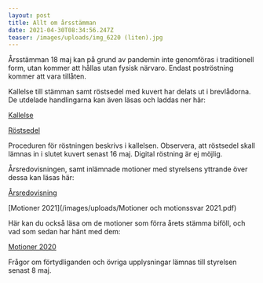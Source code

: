 ```yaml
---
layout: post
title: Allt om årsstämman
date: 2021-04-30T08:34:56.247Z
teaser: /images/uploads/img_6220 (liten).jpg
---
```

Årsstämman 18 maj kan på grund av pandemin inte genomföras i traditionell form, utan kommer att hållas utan fysisk närvaro. Endast poströstning kommer att vara tillåten.

Kallelse till stämman samt röstsedel med kuvert har delats ut i brevlådorna. De utdelade handlingarna kan även läsas och laddas ner här:

[Kallelse](/images/uploads/Kallelse_till_Foreningsstamma_varen_2021.pdf)

[Röstsedel](/images/uploads/Poströstningsformulär.pdf)

Proceduren för röstningen beskrivs i kallelsen. Observera, att röstsedel skall lämnas in i slutet kuvert senast 16 maj. Digital röstning är ej möjlig.

Årsredovisningen, samt inlämnade motioner med styrelsens yttrande över dessa kan läsas här:

[Årsredovisning](/images/uploads/Arsredovisning_2020.pdf)

[Motioner 2021](/images/uploads/Motioner och motionssvar 2021.pdf)

Här kan du också läsa om de motioner som förra årets stämma biföll, och vad som sedan har hänt med dem:

[Motioner 2020](/images/uploads/Motioner_2020_+_redovisning.pdf)

Frågor om förtydliganden och övriga upplysningar lämnas till styrelsen senast 8 maj. 
